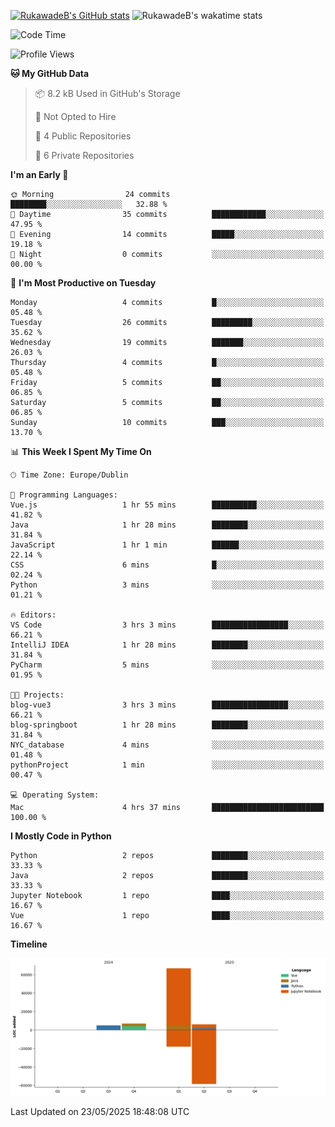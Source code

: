 
[![RukawadeB's GitHub stats](https://github-readme-stats.vercel.app/api?username=RukawadeB&hide=prs&show_icons=true&theme=omni)](https://github.com/anuraghazra/github-readme-stats)
![RukawadeB's wakatime stats](https://github-readme-stats.vercel.app/api/wakatime?username=RukawadeB)

<!--START_SECTION:waka-->
![Code Time](http://img.shields.io/badge/Code%20Time-473%20hrs%2047%20mins-blue)

![Profile Views](http://img.shields.io/badge/Profile%20Views-1-blue)

**🐱 My GitHub Data** 

> 📦 8.2 kB Used in GitHub's Storage 
 > 
> 🚫 Not Opted to Hire
 > 
> 📜 4 Public Repositories 
 > 
> 🔑 6 Private Repositories 
 > 
**I'm an Early 🐤** 

```text
🌞 Morning                24 commits          ████████░░░░░░░░░░░░░░░░░   32.88 % 
🌆 Daytime                35 commits          ████████████░░░░░░░░░░░░░   47.95 % 
🌃 Evening                14 commits          █████░░░░░░░░░░░░░░░░░░░░   19.18 % 
🌙 Night                  0 commits           ░░░░░░░░░░░░░░░░░░░░░░░░░   00.00 % 
```
📅 **I'm Most Productive on Tuesday** 

```text
Monday                   4 commits           █░░░░░░░░░░░░░░░░░░░░░░░░   05.48 % 
Tuesday                  26 commits          █████████░░░░░░░░░░░░░░░░   35.62 % 
Wednesday                19 commits          ███████░░░░░░░░░░░░░░░░░░   26.03 % 
Thursday                 4 commits           █░░░░░░░░░░░░░░░░░░░░░░░░   05.48 % 
Friday                   5 commits           ██░░░░░░░░░░░░░░░░░░░░░░░   06.85 % 
Saturday                 5 commits           ██░░░░░░░░░░░░░░░░░░░░░░░   06.85 % 
Sunday                   10 commits          ███░░░░░░░░░░░░░░░░░░░░░░   13.70 % 
```


📊 **This Week I Spent My Time On** 

```text
🕑︎ Time Zone: Europe/Dublin

💬 Programming Languages: 
Vue.js                   1 hr 55 mins        ██████████░░░░░░░░░░░░░░░   41.82 % 
Java                     1 hr 28 mins        ████████░░░░░░░░░░░░░░░░░   31.84 % 
JavaScript               1 hr 1 min          ██████░░░░░░░░░░░░░░░░░░░   22.14 % 
CSS                      6 mins              █░░░░░░░░░░░░░░░░░░░░░░░░   02.24 % 
Python                   3 mins              ░░░░░░░░░░░░░░░░░░░░░░░░░   01.21 % 

🔥 Editors: 
VS Code                  3 hrs 3 mins        █████████████████░░░░░░░░   66.21 % 
IntelliJ IDEA            1 hr 28 mins        ████████░░░░░░░░░░░░░░░░░   31.84 % 
PyCharm                  5 mins              ░░░░░░░░░░░░░░░░░░░░░░░░░   01.95 % 

🐱‍💻 Projects: 
blog-vue3                3 hrs 3 mins        █████████████████░░░░░░░░   66.21 % 
blog-springboot          1 hr 28 mins        ████████░░░░░░░░░░░░░░░░░   31.84 % 
NYC_database             4 mins              ░░░░░░░░░░░░░░░░░░░░░░░░░   01.48 % 
pythonProject            1 min               ░░░░░░░░░░░░░░░░░░░░░░░░░   00.47 % 

💻 Operating System: 
Mac                      4 hrs 37 mins       █████████████████████████   100.00 % 
```

**I Mostly Code in Python** 

```text
Python                   2 repos             ████████░░░░░░░░░░░░░░░░░   33.33 % 
Java                     2 repos             ████████░░░░░░░░░░░░░░░░░   33.33 % 
Jupyter Notebook         1 repo              ████░░░░░░░░░░░░░░░░░░░░░   16.67 % 
Vue                      1 repo              ████░░░░░░░░░░░░░░░░░░░░░   16.67 % 
```



**Timeline**

![Lines of Code chart](https://raw.githubusercontent.com/RukawadeB/RukawadeB/main/assets/bar_graph.png)


 Last Updated on 23/05/2025 18:48:08 UTC
<!--END_SECTION:waka-->



